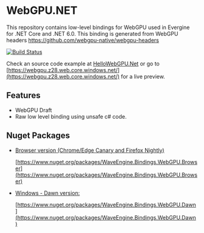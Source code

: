 # WebGPU.NET

This repository contains low-level bindings for WebGPU used in Evergine for .NET Core and .NET 6.0.
This binding is generated from WebGPU headers https://github.com/webgpu-native/webgpu-headers

[![Build Status](https://waveengineteam.visualstudio.com/Wave.Engine/_apis/build/status/WaveEngine.WebGPU.NET?branchName=master)](https://waveengineteam.visualstudio.com/Wave.Engine/_build/latest?definitionId=59&branchName=master)

Check an source code example at [HelloWebGPU.Net](https://github.com/emepetres/HelloWebGPU.Net) or go to [https://webgpu.z28.web.core.windows.net/](https://webgpu.z28.web.core.windows.net/) for a live preview.

## Features

- WebGPU Draft
- Raw low level binding using unsafe c# code.

## Nuget Packages

- [Browser version (Chrome/Edge Canary and Firefox Nightly)](https://www.nuget.org/packages/WaveEngine.Bindings.WebGPU.Browser)

  [https://www.nuget.org/packages/WaveEngine.Bindings.WebGPU.Browser](https://www.nuget.org/packages/WaveEngine.Bindings.WebGPU.Browser)

- [Windows - Dawn version:](https://www.nuget.org/packages/WaveEngine.Bindings.WebGPU.Dawn)

  [https://www.nuget.org/packages/WaveEngine.Bindings.WebGPU.Dawn](https://www.nuget.org/packages/WaveEngine.Bindings.WebGPU.Dawn)
